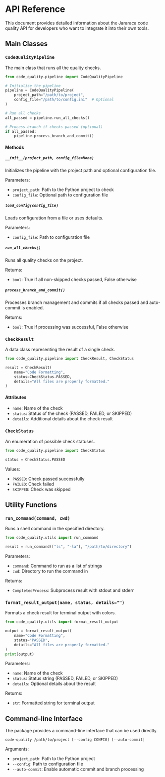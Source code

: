 # API Reference

This document provides detailed information about the Jararaca code quality API for developers who want to integrate it into their own tools.

## Main Classes

### `CodeQualityPipeline`

The main class that runs all the quality checks.

```python
from code_quality.pipeline import CodeQualityPipeline

# Initialize the pipeline
pipeline = CodeQualityPipeline(
    project_path="/path/to/project",
    config_file="/path/to/config.ini"  # Optional
)

# Run all checks
all_passed = pipeline.run_all_checks()

# Process branch if checks passed (optional)
if all_passed:
    pipeline.process_branch_and_commit()
```

#### Methods

##### `__init__(project_path, config_file=None)`

Initializes the pipeline with the project path and optional configuration file.

Parameters:
- `project_path`: Path to the Python project to check
- `config_file`: Optional path to configuration file

##### `load_config(config_file)`

Loads configuration from a file or uses defaults.

Parameters:
- `config_file`: Path to configuration file

##### `run_all_checks()`

Runs all quality checks on the project.

Returns:
- `bool`: True if all non-skipped checks passed, False otherwise

##### `process_branch_and_commit()`

Processes branch management and commits if all checks passed and auto-commit is enabled.

Returns:
- `bool`: True if processing was successful, False otherwise

### `CheckResult`

A data class representing the result of a single check.

```python
from code_quality.pipeline import CheckResult, CheckStatus

result = CheckResult(
    name="Code Formatting",
    status=CheckStatus.PASSED,
    details="All files are properly formatted."
)
```

#### Attributes

- `name`: Name of the check
- `status`: Status of the check (PASSED, FAILED, or SKIPPED)
- `details`: Additional details about the check result

### `CheckStatus`

An enumeration of possible check statuses.

```python
from code_quality.pipeline import CheckStatus

status = CheckStatus.PASSED
```

Values:
- `PASSED`: Check passed successfully
- `FAILED`: Check failed
- `SKIPPED`: Check was skipped

## Utility Functions

### `run_command(command, cwd)`

Runs a shell command in the specified directory.

```python
from code_quality.utils import run_command

result = run_command(["ls", "-la"], "/path/to/directory")
```

Parameters:
- `command`: Command to run as a list of strings
- `cwd`: Directory to run the command in

Returns:
- `CompletedProcess`: Subprocess result with stdout and stderr

### `format_result_output(name, status, details="")`

Formats a check result for terminal output with colors.

```python
from code_quality.utils import format_result_output

output = format_result_output(
    name="Code Formatting",
    status="PASSED",
    details="All files are properly formatted."
)
print(output)
```

Parameters:
- `name`: Name of the check
- `status`: Status string (PASSED, FAILED, or SKIPPED)
- `details`: Optional details about the result

Returns:
- `str`: Formatted string for terminal output

## Command-line Interface

The package provides a command-line interface that can be used directly.

```
code-quality /path/to/project [--config CONFIG] [--auto-commit]
```

Arguments:
- `project_path`: Path to the Python project
- `--config`: Path to configuration file
- `--auto-commit`: Enable automatic commit and branch processing 
